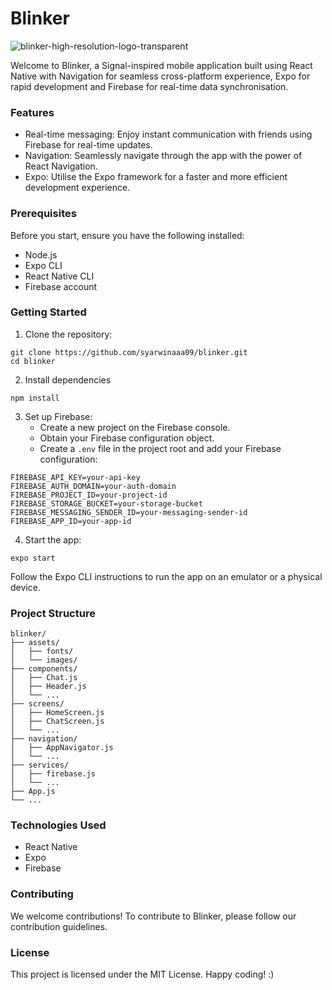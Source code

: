 # Blinker
![blinker-high-resolution-logo-transparent](https://github.com/syarwinaaa09/Blinker/assets/114587158/214a7049-ff39-4fb9-8b05-77f351367369)

Welcome to Blinker, a Signal-inspired mobile application built using React Native with Navigation for seamless cross-platform experience, Expo for rapid development and Firebase for real-time data synchronisation.

### Features
* Real-time messaging: Enjoy instant communication with friends using Firebase for real-time updates.
* Navigation: Seamlessly navigate through the app with the power of React Navigation.
* Expo: Utilise the Expo framework for a faster and more efficient development experience.

### Prerequisites
Before you start, ensure you have the following installed:
* Node.js
* Expo CLI
* React Native CLI
* Firebase account

### Getting Started
1. Clone the repository:
```
git clone https://github.com/syarwinaaa09/blinker.git
cd blinker
```
2. Install dependencies
```
npm install
```
3. Set up Firebase:
   * Create a new project on the Firebase console.
   * Obtain your Firebase configuration object.
   * Create a `.env` file in the project root and add your Firebase configuration:
```
FIREBASE_API_KEY=your-api-key
FIREBASE_AUTH_DOMAIN=your-auth-domain
FIREBASE_PROJECT_ID=your-project-id
FIREBASE_STORAGE_BUCKET=your-storage-bucket
FIREBASE_MESSAGING_SENDER_ID=your-messaging-sender-id
FIREBASE_APP_ID=your-app-id
```
4. Start the app:
```
expo start
```
Follow the Expo CLI instructions to run the app on an emulator or a physical device.

### Project Structure
```
blinker/
├── assets/
│   ├── fonts/
│   └── images/
├── components/
│   ├── Chat.js
│   ├── Header.js
│   └── ...
├── screens/
│   ├── HomeScreen.js
│   ├── ChatScreen.js
│   └── ...
├── navigation/
│   ├── AppNavigator.js
│   └── ...
├── services/
│   ├── firebase.js
│   └── ...
├── App.js
└── ...
```

### Technologies Used
* React Native
* Expo
* Firebase

### Contributing
We welcome contributions! To contribute to Blinker, please follow our contribution guidelines.

### License
This project is licensed under the MIT License.
Happy coding! :)
